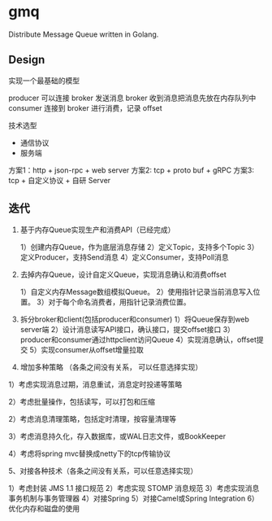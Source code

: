 # gmq

Distribute Message Queue written in Golang.


## Design

实现一个最基础的模型

producer 可以连接 broker 发送消息
broker 收到消息把消息先放在内存队列中
consumer 连接到 broker 进行消费，记录 offset

技术选型

- 通信协议
- 服务端

方案1：http + json-rpc + web server
方案2: tcp + proto buf + gRPC
方案3: tcp + 自定义协议 + 自研 Server

## 迭代

1. 基于内存Queue实现生产和消费API（已经完成）

    1）创建内存Queue，作为底层消息存储
    2）定义Topic，支持多个Topic
    3）定义Producer，支持Send消息
    4）定义Consumer，支持Poll消息

2. 去掉内存Queue，设计自定义Queue，实现消息确认和消费offset
   
    1）自定义内存Message数组模拟Queue。
    2）使用指针记录当前消息写入位置。
    3）对于每个命名消费者，用指针记录消费位置。
   
3. 拆分broker和client(包括producer和consumer)
   1）将Queue保存到web server端
    2）设计消息读写API接口，确认接口，提交offset接口
    3）producer和consumer通过httpclient访问Queue
    4）实现消息确认，offset提交
   5）实现consumer从offset增量拉取
   
4. 增加多种策略 （各条之间没有关系， 可以任意选择实现）

1）考虑实现消息过期，消息重试，消息定时投递等策略

2）考虑批量操作，包括读写，可以打包和压缩

2）考虑消息清理策略，包括定时清理，按容量清理等

3）考虑消息持久化，存入数据库，或WAL日志文件，或BookKeeper

4）考虑将spring mvc替换成netty下的tcp传输协议

5、对接各种技术（各条之间没有关系，可以任意选择实现）

1）考虑封装 JMS 1.1 接口规范
2）考虑实现 STOMP 消息规范
3）考虑实现消息事务机制与事务管理器
4）对接Spring
5）对接Camel或Spring Integration
6）优化内存和磁盘的使用
